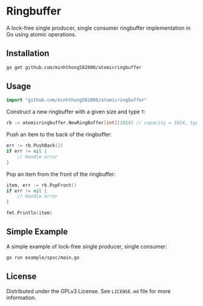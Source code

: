 # Ringbuffer

A lock-free single producer, single consumer ringbuffer implementation in Go using atomic operations.

## Installation

```bash
go get github.com/minhthong582000/atomicringbuffer
```

## Usage

```go
import "github.com/minhthong582000/atomicringbuffer"
```

Construct a new ringbuffer with a given size and type `T`:

```go
rb := atomicringbuffer.NewRingBuffer[int](1024) // capacity = 1024, type = int
```

Push an item to the back of the ringbuffer:

```go
err := rb.PushBack(2)
if err != nil {
    // Handle error
}
```

Pop an item from the front of the ringbuffer:

```go
item, err := rb.PopFront()
if err != nil {
    // Handle error
}

fmt.Println(item)
```

## Simple Example

A simple example of lock-free single producer, single consumer:

```bash
go run example/spsc/main.go
```

## License

Distributed under the GPLv3 License. See `LICENSE.md` file for more information.
